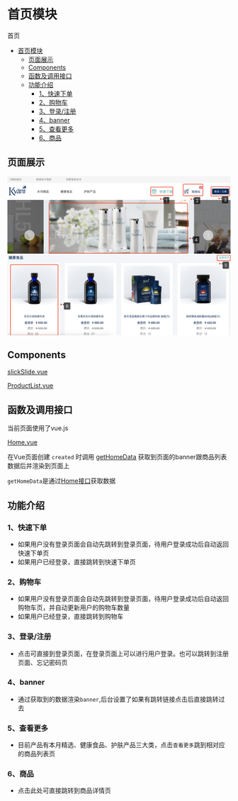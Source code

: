 # 首页模块

首页

<!-- TOC -->

- [首页模块](#首页模块)
  - [页面展示](#页面展示)
  - [Components](#components)
  - [函数及调用接口](#函数及调用接口)
  - [功能介绍](#功能介绍)
    - [1、快速下单](#1快速下单)
    - [2、购物车](#2购物车)
    - [3、登录/注册](#3登录注册)
    - [4、banner](#4banner)
    - [5、查看更多](#5查看更多)
    - [6、商品](#6商品)

<!-- /TOC -->

## 页面展示

![image](./images/home_top.png)
![image](./images/home_list.png)

## Components
[slickSlide.vue](https://gitlab.kyani.cn/kyani-inc/kyani-shop-pc/blob/master/src/views/home/components/slickSlide.vue)

[ProductList.vue](https://gitlab.kyani.cn/kyani-inc/kyani-shop-pc/blob/master/src/views/product/components/ProductList.vue)

## 函数及调用接口
当前页面使用了vue.js

[Home.vue](https://gitlab.kyani.cn/kyani-inc/kyani-shop-pc/blob/master/src/views/home/Home.vue)

在Vue页面创建 `created` 时调用 [getHomeData](https://gitlab.kyani.cn/kyani-inc/kyani-shop-pc/blob/master/src/views/home/Home.vue#L96) 获取到页面的banner跟商品列表数据后并渲染到页面上

`getHomeData`是通过[Home接口](https://gitlab.kyani.cn/kyani-inc/kyani-shop-pc/blob/master/src/api/urls.js#L22)获取数据

## 功能介绍

### 1、快速下单
 
- 如果用户没有登录页面会自动先跳转到登录页面，待用户登录成功后自动返回快速下单页
- 如果用户已经登录，直接跳转到快速下单页

### 2、购物车

- 如果用户没有登录页面会自动先跳转到登录页面，待用户登录成功后自动返回购物车页，并自动更新用户的购物车数量
- 如果用户已经登录，直接跳转到购物车

### 3、登录/注册
- 点击可直接到登录页面，在登录页面上可以进行用户登录。也可以跳转到注册页面、忘记密码页

### 4、banner
- 通过获取到的数据渲染`banner`,后台设置了如果有跳转链接点击后直接跳转过去

### 5、查看更多
- 目前产品有本月精选、健康食品、护肤产品三大类，点击`查看更多`跳到相对应的商品列表页
  
### 6、商品 
- 点击此处可直接跳转到商品详情页


